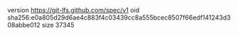 version https://git-lfs.github.com/spec/v1
oid sha256:e0a805d29d6ae4c883f4c03439cc8a555bcec8507f66edf141243d308abbe012
size 37345
